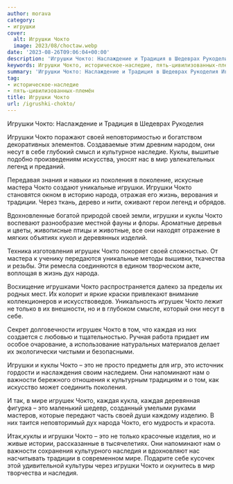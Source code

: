 ```yaml
---
author: morava
category:
- игрушки
cover:
  alt: Игрушки Чокто
  image: 2023/08/choctaw.webp
date: '2023-08-26T09:06:04+00:00'
description: 'Игрушки Чокто: Наслаждение и Традиция в Шедеврах Рукоделия Игрушки Чокто поражают своей неповторимостью и богатством декоративных элементов. Создаваемые...'
keywords: Игрушки Чокто, историческое-наследие, пять-цивилизованных-племн, чокто, игрушки, своей, куклы, игрушек, это, народа, каждая, несут, мир, легенд, поколения, мастера, уникальные, жизнь
summary: 'Игрушки Чокто: Наслаждение и Традиция в Шедеврах Рукоделия Игрушки Чокто поражают своей неповторимостью и богатством декоративных элементов. Создаваемые...'
tag:
- историческое-наследие
- пять-цивилизованных-племён
title: Игрушки Чокто
url: /igrushki-chokto/
---
```


Игрушки Чокто: Наслаждение и Традиция в Шедеврах Рукоделия

Игрушки Чокто поражают своей неповторимостью и богатством декоративных элементов. Создаваемые этим древним народом, они несут в себе глубокий смысл и культурное наследие. Куклы, вышитые подобно произведениям искусства, уносят нас в мир увлекательных легенд и преданий.

Передавая знания и навыки из поколения в поколение, искусные мастера Чокто создают уникальные игрушки. Игрушки Чокто становятся окном в историю народа, отражая его жизнь, верования и традиции. Через ткань, дерево и нити, оживают герои легенд и обрядов.

Вдохновленные богатой природой своей земли, игрушки и куклы Чокто воспевают разнообразие местной фауны и флоры. Ароматные деревья и цветы, живописные птицы и животные, все они находят отражение в мягких объятиях кукол и деревянных изделий.

Техника изготовления игрушек Чокто покоряет своей сложностью. От мастера к ученику передаются уникальные методы вышивки, ткачества и резьбы. Эти ремесла соединяются в едином творческом акте, воплощая в жизнь дух народа.

Восхищение игрушками Чокто распространяется далеко за пределы их родных мест. Их колорит и яркие краски привлекают внимание коллекционеров и искусствоведов. Уникальность игрушек Чокто лежит не только в их внешности, но и в глубоком смысле, который они несут в себе.

Секрет долговечности игрушек Чокто в том, что каждая из них создается с любовью и тщательностью. Ручная работа придает им особое очарование, а использование натуральных материалов делает их экологически чистыми и безопасными.

Игрушки и куклы Чокто – это не просто предметы для игр, это источник гордости и наслаждения своим наследием. Они напоминают нам о важности бережного отношения к культурным традициям и о том, как искусство может соединить поколения.

И так, в мире игрушек Чокто, каждая кукла, каждая деревянная фигурка – это маленький шедевр, созданный умелыми руками мастеров, которые передают часть своей души каждому изделию. В них таится неповторимый дух народа Чокто, его мудрость и красота.

Итак,куклы и игрушки Чокто – это не только красочные изделия, но и живые истории, рассказанные в тысячелетиях. Они напоминают нам о важности сохранения культурного наследия и вдохновляют нас насчитывать традиции в современном мире. Подарите себе кусочек этой удивительной культуры через игрушки Чокто и окунитесь в мир творчества и наследия.